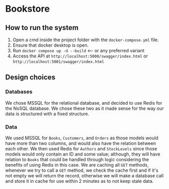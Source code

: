 # Bookstore
## How to run the system
1. Open a cmd inside the project folder with the `docker-compose.yml` file.
2. Ensure that docker desktop is open.
3. Run `docker compose up -d --build` <-- or any preferred variant
4. Access the API at `http://localhost:5000/swagger/index.html` or `http://localhost:5001/swagger/index.html`

## Design choices
### Databases
We chose MSSQL for the relational database, and decided to use Redis for the NoSQL database. We chose these two as it made sense for the way our data is structured with a fixed structure.

### Data
We used MSSQL for `Books`, `Customers`, and `Orders` as those models would have more than two columns, and would also have the relation between each other. We then used Redis for `Authors` and `StockLevels` since those models would only contain an ID and some value; although, they will have relation to `Books` that could be handled through logic considering the benefits of using Redis in this case. We are caching all `GET` methods, whenever we try to call a `GET` method, we check the cache first and if it's not empty we will return the record, otherwise we will make a database call and store it in cache for use within 2 minutes as to not keep stale data.
